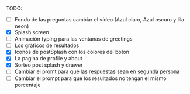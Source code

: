TODO:

- [ ] Fondo de las preguntas cambiar el vídeo (Azul claro, Azul oscuro y lila neon)
- [x] Splash screen
- [ ] Animación typing para las ventanas de greetings
- [ ] Los gráficos de resultados
- [x] Iconos de postSplash con los colores del boton
- [x] La pagina de profile y about
- [x] Sorteo post splash y drawer
- [ ] Cambiar el promt para que las respuestas sean en segunda persona
- [ ] Cambiar el prompt para que los resultados no tengan el mismo porcentaje
